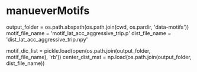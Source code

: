 # manueverMotifs

output_folder = os.path.abspath(os.path.join(cwd, os.pardir, 'data-motifs'))
motif_file_name = 'motif_lat_acc_aggressive_trip.p'
dist_file_name = 'dist_lat_acc_aggressive_trip.npy'

motif_dic_list = pickle.load(open(os.path.join(output_folder, motif_file_name), 'rb'))
center_dist_mat = np.load(os.path.join(output_folder, dist_file_name))